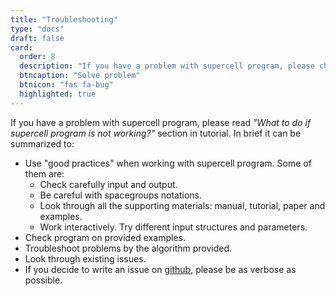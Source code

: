 ```yaml
---
title: "Troubleshooting"
type: "docs"
draft: false
card:
  order: 8
  description: "If you have a problem with supercell program, please check a piece of advice here."
  btncaption: "Solve problem"
  btnicon: "fas fa-bug"
  highlighted: true
---
```


If you have a problem with supercell program, please read *"What to do if supercell program is not working?"* section in tutorial. In brief it can be summarized to:
* Use "good practices" when working with supercell program. Some of them are:
  - Check carefully input and output.
  - Be careful with spacegroups notations.
  - Look through all the supporting materials: manual, tutorial, paper and examples.
  - Work interactively. Try different input structures and parameters.
* Check program on provided examples.
* Troubleshoot problems by the algorithm provided.
* Look through existing issues.
* If you decide to write an issue on [github](https://github.com/orex/supercell/issues), please be as verbose as possible.



       

